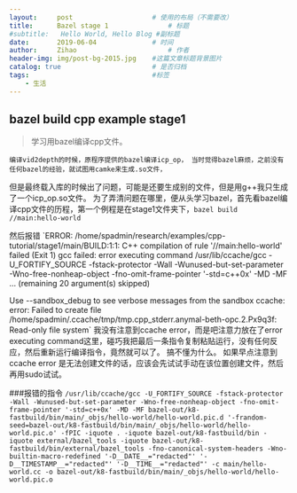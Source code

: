 ```yaml
---
layout:     post   				    # 使用的布局（不需要改）
title:      Bazel stage 1 				# 标题 
#subtitle:   Hello World, Hello Blog #副标题
date:       2019-06-04 				# 时间
author:     Zihao 						# 作者
header-img: img/post-bg-2015.jpg 	#这篇文章标题背景图片
catalog: true 						# 是否归档
tags:								#标签
    - 生活
---
```


## bazel build cpp example stage1
>学习用bazel编译cpp文件。


    编译vid2depth的时候，原程序提供的bazel编译icp_op， 当时觉得bazel麻烦，之前没有任何bazel的经验，就试图用camke来生成.so文件，
但是最终载入库的时候出了问题，可能是还要生成别的文件，但是用g++我只生成了一个icp_op.so文件。
    为了弄清问题在哪里，便从头学习bazel，首先看bazel编译cpp文件的历程，第一个例程是在stage1文件夹下，`bazel build //main:hello-world`
    
然后报错
    `ERROR: /home/spadmin/research/examples/cpp-tutorial/stage1/main/BUILD:1:1: C++ compilation of rule '//main:hello-world' failed (Exit 1) gcc failed: error executing command /usr/lib/ccache/gcc -U_FORTIFY_SOURCE -fstack-protector -Wall -Wunused-but-set-parameter -Wno-free-nonheap-object -fno-omit-frame-pointer '-std=c++0x' -MD -MF ... (remaining 20 argument(s) skipped)

Use --sandbox_debug to see verbose messages from the sandbox
ccache: error: Failed to create file /home/spadmin/.ccache/tmp/tmp.cpp_stderr.anymal-beth-opc.2.Px9q3f: Read-only file system`
我没有注意到ccache error，而是吧注意力放在了error executing command这里，碰巧我把最后一条指令复制粘贴运行，没有任何反应，然后重新运行编译指令，竟然就可以了。
搞不懂为什么。 
    如果早点注意到ccache error 是无法创建文件的话，应该会先试试手动在该位置创建文件，然后再用sudo试试。

###报错的指令
`/usr/lib/ccache/gcc -U_FORTIFY_SOURCE -fstack-protector -Wall -Wunused-but-set-parameter -Wno-free-nonheap-object -fno-omit-frame-pointer '-std=c++0x' -MD -MF bazel-out/k8-fastbuild/bin/main/_objs/hello-world/hello-world.pic.d '-frandom-seed=bazel-out/k8-fastbuild/bin/main/_objs/hello-world/hello-world.pic.o' -fPIC -iquote . -iquote bazel-out/k8-fastbuild/bin -iquote external/bazel_tools -iquote bazel-out/k8-fastbuild/bin/external/bazel_tools -fno-canonical-system-headers -Wno-builtin-macro-redefined '-D__DATE__="redacted"' '-D__TIMESTAMP__="redacted"' '-D__TIME__="redacted"' -c main/hello-world.cc -o bazel-out/k8-fastbuild/bin/main/_objs/hello-world/hello-world.pic.o`
